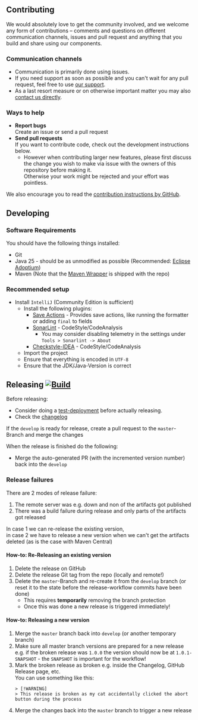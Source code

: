## Contributing

We would absolutely love to get the community involved, and we welcome any form of contributions – comments and questions on different communication channels, issues and pull request and anything that you build and share using our components.

### Communication channels
* Communication is primarily done using issues.
* If you need support as soon as possible and you can't wait for any pull request, feel free to use [our support](https://xdev.software/en/services/support).
* As a last resort measure or on otherwise important matter you may also [contact us directly](https://xdev.software/en/about-us/contact).

### Ways to help
* **Report bugs**<br/>Create an issue or send a pull request
* **Send pull requests**<br/>If you want to contribute code, check out the development instructions below.
  * However when contributing larger new features, please first discuss the change you wish to make via issue with the owners of this repository before making it.<br/>Otherwise your work might be rejected and your effort was pointless.

We also encourage you to read the [contribution instructions by GitHub](https://docs.github.com/en/get-started/quickstart/contributing-to-projects).

## Developing

### Software Requirements
You should have the following things installed:
* Git
* Java 25 - should be as unmodified as possible (Recommended: [Eclipse Adoptium](https://adoptium.net/temurin/releases/))
* Maven (Note that the [Maven Wrapper](https://maven.apache.org/wrapper/) is shipped with the repo)

### Recommended setup
* Install ``IntelliJ`` (Community Edition is sufficient)
  * Install the following plugins:
    * [Save Actions](https://plugins.jetbrains.com/plugin/22113) - Provides save actions, like running the formatter or adding ``final`` to fields
    * [SonarLint](https://plugins.jetbrains.com/plugin/7973-sonarlint) - CodeStyle/CodeAnalysis
      * You may consider disabling telemetry in the settings under ``Tools > Sonarlint -> About``
    * [Checkstyle-IDEA](https://plugins.jetbrains.com/plugin/1065-checkstyle-idea) - CodeStyle/CodeAnalysis
  * Import the project
  * Ensure that everything is encoded in ``UTF-8``
  * Ensure that the JDK/Java-Version is correct


## Releasing [![Build](https://img.shields.io/github/actions/workflow/status/xdev-software/spring-security-extras/release.yml?branch=master)](https://github.com/xdev-software/spring-security-extras/actions/workflows/release.yml)

Before releasing:
* Consider doing a [test-deployment](https://github.com/xdev-software/spring-security-extras/actions/workflows/test-deploy.yml?query=branch%3Adevelop) before actually releasing.
* Check the [changelog](CHANGELOG.md)

If the ``develop`` is ready for release, create a pull request to the ``master``-Branch and merge the changes

When the release is finished do the following:
* Merge the auto-generated PR (with the incremented version number) back into the ``develop``

### Release failures

There are 2 modes of release failure:
1. The remote server was e.g. down and non of the artifacts got published
2. There was a build failure during release and only parts of the artifacts got released

In case 1 we can re-release the existing version,<br/>in case 2 we have to release a new version when we can't get the artifacts deleted (as is the case with Maven Central)

#### How-to: Re-Releasing an existing version

1. Delete the release on GitHub
2. Delete the release Git tag from the repo (locally and remote!)
3. Delete the ``master``-Branch and re-create it from the ``develop`` branch (or reset it to the state before the release-workflow commits have been done)
    * This requires __temporarily__ removing the branch protection
    * Once this was done a new release is triggered immediately!

#### How-to: Releasing a new version

1. Merge the ``master`` branch back into ``develop`` (or another temporary branch)
2. Make sure all master branch versions are prepared for a new release<br/>e.g. if the broken release was ``1.0.0`` the version should now be at ``1.0.1-SNAPSHOT`` - the ``SNAPSHOT`` is important for the workflow!
3. Mark the broken release as broken e.g. inside the Changelog, GitHub Release page, etc.<br/>
You can use something like this:
    ```
    > [!WARNING]
    > This release is broken as my cat accidentally clicked the abort button during the process
    ```
4. Merge the changes back into the ``master`` branch to trigger a new release
